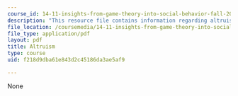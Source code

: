 ```yaml
---
course_id: 14-11-insights-from-game-theory-into-social-behavior-fall-2013
description: "This resource file contains information regarding altruism.\r\n\r\n"
file_location: /coursemedia/14-11-insights-from-game-theory-into-social-behavior-fall-2013/f218d9dba61e843d2c45186da3ae5af9_MIT14_11F13_Altruism.pdf
file_type: application/pdf
layout: pdf
title: Altruism
type: course
uid: f218d9dba61e843d2c45186da3ae5af9

---
```

None